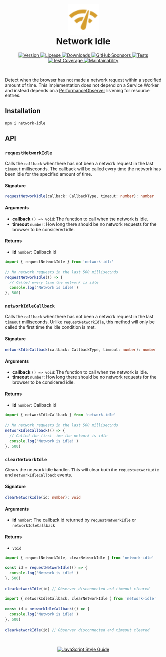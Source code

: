 <p align="center" style="margin-bottom: 0">
  <img height='100' width='100' src="./logo.svg" />
</p>

<h1 align="center" style="margin-top: 0">Network Idle</h1>

<p align="center">
  <a href="https://www.npmjs.com/package/network-idle">
    <img src="https://img.shields.io/npm/v/network-idle.svg?label=version&color=D69E2E" alt="Version">
  </a>
  <a href="https://github.com/supremetechnopriest/network-idle/blob/master/LICENSE">
    <img src="https://img.shields.io/npm/l/network-idle?color=D69E2E" alt="License">
  </a>
  <a href="https://www.npmjs.com/package/network-idle">
    <img src="https://img.shields.io/npm/dt/network-idle.svg?color=D69E2E" alt="Downloads">
  </a>
  <a href="https://github.com/sponsors/supremetechnopriest?logo=github">
    <img src="https://img.shields.io/github/sponsors/supremetechnopriest?color=D69E2E" alt="GitHub Sponsors">
  </a>
  <a href="https://codeclimate.com/github/SupremeTechnopriest/network-idle/test_coverage">
    <img src="https://img.shields.io/github/workflow/status/SupremeTechnopriest/network-idle/tests?label=tests&color=D69E2E" alt="Tests">
  </a>
  <a href="https://codeclimate.com/github/SupremeTechnopriest/network-idle/test_coverage">
    <img src="https://img.shields.io/codeclimate/coverage/SupremeTechnopriest/network-idle?color=D69E2E"alt="Test Coverage">
  </a>
  <a href="https://codeclimate.com/github/SupremeTechnopriest/network-idle/maintainability">
    <img src="https://img.shields.io/codeclimate/maintainability/SupremeTechnopriest/network-idle?color=D69E2E" alt="Maintainability">
  </a>
</p>

</br>

Detect when the browser has not made a network request within a specified amount of time.  This implementation does not depend on a Service Worker and instead depends on a [PerformanceObserver](https://developer.mozilla.org/en-US/docs/Web/API/PerformanceObserver) listening for resource entries. 

## Installation

```
npm i network-idle
```

## API

### `requestNetworkIdle`
Calls the `callback` when there has not been a network request in the last `timeout` milliseconds. The callback will be called every time the network has been idle for the specified amount of time.

#### Signature
```ts
requestNetworkIdle(callback: CallbackType, timeout: number): number
```

#### Arguments
- **callback** `() => void`: The function to call when the network is idle.
- **timeout** `number`: How long there should be no network requests for the browser to be considered idle.

#### Returns
- **id** `number`: Callback id

```js
import { requestNetworkIdle } from 'network-idle'

// No network requests in the last 500 milliseconds
requestNetworkIdle(() => {
  // Called every time the network is idle
  console.log('Network is idle!')
}, 500)
```

### `networkIdleCallback`
Calls the `callback` when there has not been a network request in the last `timeout` milliseconds.  Unlike `requestNetworkIdle`, this method will only be called the first time the idle condition is met.

#### Signature
```ts
networkIdleCallback(callback: CallbackType, timeout: number): number
```

#### Arguments
- **callback** `() => void`: The function to call when the network is idle.
- **timeout** `number`: How long there should be no network requests for the browser to be considered idle.

#### Returns
- **id** `number`: Callback id

```js
import { networkIdleCallback } from 'network-idle'

// No network requests in the last 500 milliseconds
networkIdleCallback(() => {
  // Called the first time the network is idle
  console.log('Network is idle!')
}, 500)
```

### `clearNetworkIdle`
Clears the network idle handler. This will clear both the `requestNetworkIdle` and `networkIdleCallback` events. 

#### Signature
```ts
clearNetworkIdle(id: number): void
```

#### Arguments
- **id** `number`: The callback id returned by `requestNetworkIdle` or `networkIdleCallback`

#### Returns
- `void`

```js
import { requestNetworkIdle, clearNetworkIdle } from 'network-idle'

const id = requestNetworkIdle(() => {
  console.log('Network is idle!')
}, 500)

clearNetworkIdle(id) // Observer disconnected and timeout cleared
```

```js
import { networkIdleCallback, clearNetworkIdle } from 'network-idle'

const id = networkIdleCallback(() => {
  console.log('Network is idle!')
}, 500)

clearNetworkIdle(id) // Observer disconnected and timeout cleared
```

</br>

<p align="center">
  <a href="https://github.com/standard/standard">
    <img src="https://cdn.rawgit.com/standard/standard/master/badge.svg" alt="JavaScript Style Guide" />
  </a>
</p>